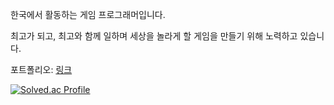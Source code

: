한국에서 활동하는 게임 프로그래머입니다.

최고가 되고, 최고와 함께 일하며 세상을 놀라게 할 게임을 만들기 위해 노력하고 있습니다.

포트폴리오: [링크](https://persistent-lilac-f5f.notion.site/187613d09c45805e946cf2336055f326?pvs=74)

[![Solved.ac Profile](http://mazassumnida.wtf/api/generate_badge?boj=eom5005)](https://solved.ac/eom5005)
